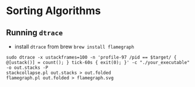 # Sorting Algorithms


## Running `dtrace` 

- install `dtrace` from brew `brew install flamegraph`
  
```
sudo dtrace -x ustackframes=100 -n 'profile-97 /pid == $target/ { @[ustack()] = count(); } tick-60s { exit(0); }' -c "./your_executable" -o out.stacks -P
stackcollapse.pl out.stacks > out.folded
flamegraph.pl out.folded > flamegraph.svg 
```